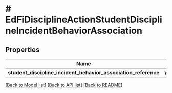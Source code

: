 # # EdFiDisciplineActionStudentDisciplineIncidentBehaviorAssociation

## Properties

Name | Type | Description | Notes
------------ | ------------- | ------------- | -------------
**student_discipline_incident_behavior_association_reference** | [**\OpenAPI\Client\Model\EdFiStudentDisciplineIncidentBehaviorAssociationReference**](EdFiStudentDisciplineIncidentBehaviorAssociationReference.md) |  |

[[Back to Model list]](../../README.md#models) [[Back to API list]](../../README.md#endpoints) [[Back to README]](../../README.md)
